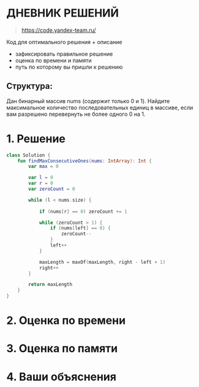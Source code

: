 # ДНЕВНИК РЕШЕНИЙ

> https://code.yandex-team.ru/ 

Код для оптимального решения + описание 

- зафиксировать правильное решение
- оценка по времени и памяти
- путь по которому вы пришли к решению


## Структура:

Дан бинарный массив nums (содержит только 0 и 1). Найдите максимальное количество последовательных единиц в массиве, если вам разрешено перевернуть не более одного 0 на 1.

# 1. Решение

```kotlin
class Solution {
    fun findMaxConsecutiveOnes(nums: IntArray): Int {
        var max = 0

        var l = 0
        var r = 0
        var zeroCount = 0

        while (l < nums.size) {
            
            if (nums[r] == 0) zeroCount += 1

            while (zeroCount > 1) {
                if (nums[left] == 0) {
                    zeroCount--
                }
                left++
            }

            maxLength = maxOf(maxLength, right - left + 1)
            right++
        }

        return maxLength
    }
}
```


# 2. Оценка по времени


# 3. Оценка по памяти


# 4. Ваши объяснения


